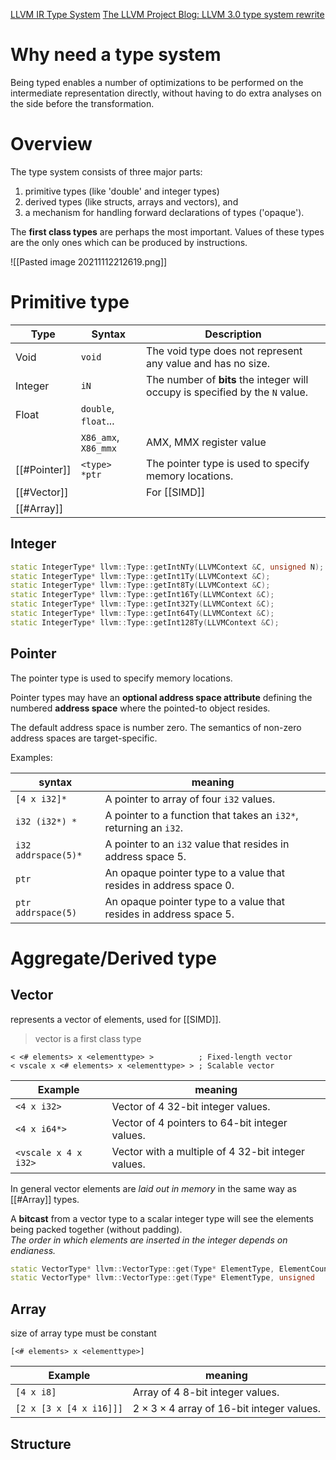 [LLVM IR Type System](https://llvm.org/docs/LangRef.html#type-system)
[The LLVM Project Blog: LLVM 3.0 type system rewrite](http://blog.llvm.org/2011/11/llvm-30-type-system-rewrite.html)

# Why need a type system

Being typed enables a number of optimizations to be performed on the intermediate representation directly, without having to do extra analyses on the side before the transformation.


# Overview

The type system consists of three major parts: 
1. primitive types (like 'double' and integer types)
2. derived types (like structs, arrays and vectors), and
3. a mechanism for handling forward declarations of types ('opaque').

The **first class types** are perhaps the most important. Values of these types are the only ones which can be produced by instructions.

![[Pasted image 20211112212619.png]]

# Primitive type

| Type         | Syntax               | Description                                                                   |
| ------------ | -------------------- | ----------------------------------------------------------------------------- |
| Void         | `void`               | The void type does not represent any value and has no size.                   |
| Integer      | `iN`                 | The number of **bits** the integer will occupy is specified by the `N` value. |
| Float        | `double`, `float`... |                                                                               |
|              | `X86_amx`, `X86_mmx` | AMX, MMX register value                                                       |
| [[#Pointer]] | `<type> *ptr`        | The pointer type is used to specify memory locations.                         |
| [[#Vector]]  |                      | For [[SIMD]]                                                                  |
| [[#Array]]   |                      |                                                                               |

## Integer 

```c++
static IntegerType* llvm::Type::getIntNTy(LLVMContext &C, unsigned N);
static IntegerType* llvm::Type::getInt1Ty(LLVMContext &C);
static IntegerType* llvm::Type::getInt8Ty(LLVMContext &C);
static IntegerType* llvm::Type::getInt16Ty(LLVMContext &C);
static IntegerType* llvm::Type::getInt32Ty(LLVMContext &C);
static IntegerType* llvm::Type::getInt64Ty(LLVMContext &C);
static IntegerType* llvm::Type::getInt128Ty(LLVMContext &C);
```


## Pointer

The pointer type is used to specify memory locations.

Pointer types may have an **optional address space attribute** defining the numbered **address space** where the pointed-to object resides. 

The default address space is number zero. The semantics of non-zero address spaces are target-specific.

Examples:	

| syntax              | meaning                                                            |
| ------------------- | ------------------------------------------------------------------ |
| `[4 x i32]*`        | A pointer to array of four `i32` values.                           |
| `i32 (i32*) *`      | A pointer to a function that takes an `i32*`, returning an `i32`.  |
| `i32 addrspace(5)*` | A pointer to an `i32` value that resides in address space 5.       |
| `ptr`               | An opaque pointer type to a value that resides in address space 0. |
| `ptr addrspace(5)`  | An opaque pointer type to a value that resides in address space 5. |
	
  
# Aggregate/Derived type


## Vector 
represents a vector of elements, used for [[SIMD]].

> vector is a first class type
  
    < <# elements> x <elementtype> >          ; Fixed-length vector
    < vscale x <# elements> x <elementtype> > ; Scalable vector

| Example              | meaning                                            |
| -------------------- | -------------------------------------------------- |
| `<4 x i32>`          | Vector of 4 32-bit integer values.                 |
| `<4 x i64*>`         | Vector of 4 pointers to 64-bit integer values.     |
| `<vscale x 4 x i32>` | Vector with a multiple of 4 32-bit integer values. | 

In general vector elements are _laid out in memory_ in the same way as [[#Array]] types.

A **bitcast** from a vector type to a scalar integer type will see the elements being packed together (without padding).  
_The order in which elements are inserted in the integer depends on endianess._

```c++
static VectorType* llvm::VectorType::get(Type* ElementType, ElementCount EC);
static VectorType* llvm::VectorType::get(Type* ElementType, unsigned 	NumElements, bool Scalable);	
```

## Array

size of array type must be constant 

    [<# elements> x <elementtype>]

| Example                 | meaning                                           |
| ----------------------- | ------------------------------------------------- |
| `[4 x i8]`              | Array of 4 8-bit integer values.                  |
| `[2 x [3 x [4 x i16]]]` | $2\times3\times4$ array of 16-bit integer values. |


## Structure